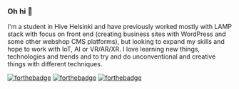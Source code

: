 ### Oh hi 👋
<p>
I'm a student in Hive Helsinki and have previously worked mostly with LAMP stack with focus on front end (creating business sites with WordPress and some other webshop CMS platforms), but looking to expand my skills and hope to work with IoT, AI or VR/AR/XR. I love learning new things, technologies and trends and to try and do unconventional and creative things with different techniques.
  </p>

[![forthebadge](https://img.shields.io/badge/facebook-follow%20me-%231877F2.svg?&style=flat&logo=facebook)](https://www.facebook.com/rasmus.jaakonmaki/)
[![forthebadge](https://img.shields.io/badge/instagram-follow%20me-%23E4405F.svg?&style=flat&logo=instagram)](https://www.instagram.com/rasmusjaa/)
[![forthebadge](https://img.shields.io/badge/linkedin-follow%20me-%230077B5.svg?&style=flat&logo=linkedin)](https://www.linkedin.com/in/rasmusjaakonmaki/)
